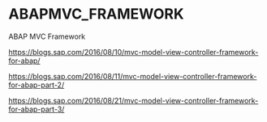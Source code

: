 # ABAPMVC_FRAMEWORK
ABAP MVC Framework

https://blogs.sap.com/2016/08/10/mvc-model-view-controller-framework-for-abap/

https://blogs.sap.com/2016/08/11/mvc-model-view-controller-framework-for-abap-part-2/

https://blogs.sap.com/2016/08/21/mvc-model-view-controller-framework-for-abap-part-3/
